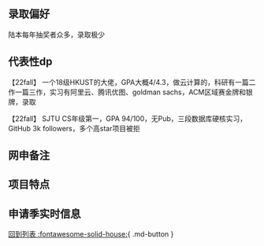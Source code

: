 ## 录取偏好
陆本每年抽奖者众多，录取极少
## 代表性dp
【22fall】 一个18级HKUST的大佬，GPA大概4/4.3，做云计算的，科研有一篇二作一篇三作，实习有阿里云、腾讯优图、goldman sachs，ACM区域赛金牌和银牌，录取

【22fall】 SJTU CS年级第一，GPA 94/100，无Pub，三段数据库硬核实习，GitHub 3k followers，多个高star项目被拒

## 网申备注

## 项目特点

## 申请季实时信息

[回到列表 :fontawesome-solid-house:](选校梯度.md){ .md-button }
